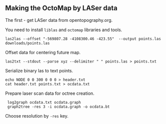 ## Making the OctoMap by LASer data

The first - get LASer data from opentopography.org.

You need to install `liblas` and `octomap` libraries and tools.

    las2las --offset "-569807.28 -4108300.46 -423.55"  --output points.las downloads/points.las

Offset data for centering future map.

    las2txt --stdout --parse xyz --delimiter " " points.las > points.txt

Serialize binary las to text points.

    echo NODE 0 0 300 0 0 0 > header.txt
    cat header.txt points.txt > ocdata.txt

Prepare laser scan data for octree creation.

     log2graph ocdata.txt ocdata.graph
     graph2tree -res 3 -i ocdata.graph -o ocdata.bt

Choose resolution by `-res` key.
